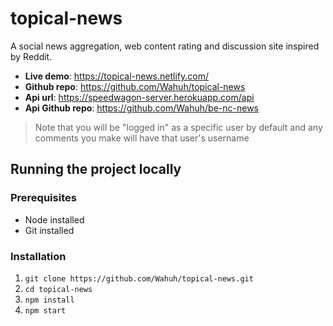 # topical-news

A social news aggregation, web content rating and discussion site inspired by Reddit.

- **Live demo**: https://topical-news.netlify.com/
- **Github repo**: https://github.com/Wahuh/topical-news
- **Api url**: https://speedwagon-server.herokuapp.com/api
- **Api Github repo**: https://github.com/Wahuh/be-nc-news

> Note that you will be "logged in" as a specific user by default and any comments you make will have that user's username

## Running the project locally

### Prerequisites

- Node installed
- Git installed

### Installation

1. `git clone https://github.com/Wahuh/topical-news.git`
2. `cd topical-news`
3. `npm install`
4. `npm start`
